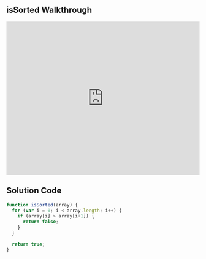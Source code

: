 ## isSorted Walkthrough

<iframe src="https://player.vimeo.com/video/228412110" width="100%" height="400" frameborder="0" webkitallowfullscreen mozallowfullscreen allowfullscreen></iframe>

## Solution Code

```js
function isSorted(array) {
  for (var i = 0; i < array.length; i++) {
    if (array[i] > array[i+1]) {
      return false;
    }
  }

  return true;
}
```
